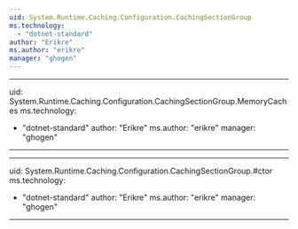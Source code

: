 ```yaml
---
uid: System.Runtime.Caching.Configuration.CachingSectionGroup
ms.technology: 
  - "dotnet-standard"
author: "Erikre"
ms.author: "erikre"
manager: "ghogen"
---
```


---
uid: System.Runtime.Caching.Configuration.CachingSectionGroup.MemoryCaches
ms.technology: 
  - "dotnet-standard"
author: "Erikre"
ms.author: "erikre"
manager: "ghogen"
---

---
uid: System.Runtime.Caching.Configuration.CachingSectionGroup.#ctor
ms.technology: 
  - "dotnet-standard"
author: "Erikre"
ms.author: "erikre"
manager: "ghogen"
---
